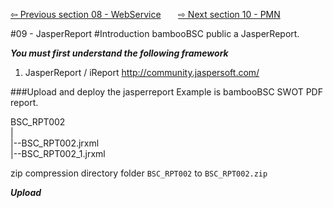 <a href="https://github.com/billchen198318/bamboobsc/blob/master/core-doc/dev-docs/08-WebService.md"> ⇦ Previous section 08 - WebService</a>
&nbsp;&nbsp;&nbsp;&nbsp;&nbsp;
<a href="https://github.com/billchen198318/bamboobsc/blob/master/core-doc/dev-docs/10-BPMN.md"> ⇨ Next section 10 - PMN</a>


#09 - JasperReport
#Introduction
bambooBSC public a JasperReport.<br>


***You must first understand the following framework***<br/>
1. JasperReport / iReport http://community.jaspersoft.com/<br/>


###Upload and deploy the jasperreport
Example is bambooBSC SWOT PDF report.

BSC_RPT002<BR/>
 |<BR/>
 |--BSC_RPT002.jrxml<BR/>
 |--BSC_RPT002_1.jrxml<BR/>
 
zip compression directory folder `BSC_RPT002` to `BSC_RPT002.zip`

***Upload***





